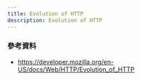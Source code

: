 ```yaml
---
title: Evolution of HTTP
description: Evolution of HTTP
---
```


<!-- 想等 http-2 跟 http-3 都搞定再來 -->

### 參考資料

- https://developer.mozilla.org/en-US/docs/Web/HTTP/Evolution_of_HTTP
